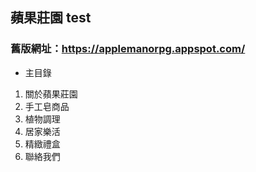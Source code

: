 ## 蘋果莊園 test

### 舊版網址：https://applemanorpg.appspot.com/

- 主目錄

1. 關於蘋果莊園
1. 手工皂商品
1. 植物調理
1. 居家樂活
1. 精緻禮盒
1. 聯絡我們
